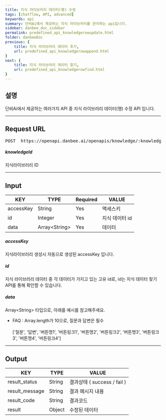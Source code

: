```yaml
---
title: 지식 라이브러리 데이터(행) 수정
tags: [chatflow, API, advanced]
keywords: api
summary: 단비Ai에서 제공하는 지식 라이브러리를 관리하는 api입니다.
sidebar: danbee_doc_sidebar
permalink: predefined_api_knowledgerowupdate.html
folder: danbeeDoc
previous: {
    title: 지식 라이브러리 데이터 추가,
    url: predefined_api_knowledgerowappend.html
}
next: {
    title: 지식 라이브러리 데이터 찾기,
    url: predefined_api_knowledgerowfind.html
}
---
```


## 설명

단비Ai에서 제공하는 여러가지 API 중 지식 라이브러리 데이터(행) 수정 API 임니다.
<hr/>

## Request URL
<pre>POST  https://openapi.danbee.ai/openapis/knowledge/:knowledgeId/update</pre>
##### knowledgeId
지식라이브러리 ID
<hr/>

## Input

| KEY | TYPE | Required | VALUE |
|--------|--------|--------|--------|
| accessKey | String | Yes | 액세스키 | 
| id | Integer | Yes | 지식 데이터 id | 
| data | Array\<String\> | Yes | 데이터 | 


##### accessKey
지식라이브러리 생성시 자동으로 생성된 accessKey 입니다.

##### id
지식 라이브러리 데이터 중 각 데이터가 가지고 있는 고유 id로, id는 지식 데이터 찾기 API를 통해 확인할 수 있습니다.

##### data
Array\<String\> 타입으로, 아래를 예시를 참고해주세요.

- FAQ : Array.length가 10으로, 질문과 답변은 필수<br/><br/>['질문', '답변', '버튼명1', '버튼링크1', '버튼명2', '버튼링크2', '버튼명3', '버튼링크3', '버튼명4', '버튼링크4']
<hr/>

## Output

| KEY | TYPE | VALUE |
|--------|--------|--------|
| result_status | String | 결과상태 ( success / fail ) |
| result_message | String | 결과 메시지 내용 |
| result_code | String | 결과코드 |
| result | Object | 수정된 데이터 |



<br />


